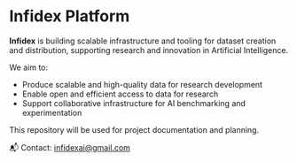 # Infidex Platform

**Infidex** is building scalable infrastructure and tooling for dataset creation and distribution, supporting research and innovation in Artificial Intelligence.

We aim to:
- Produce scalable and high-quality data for research development
- Enable open and efficient access to data for research
- Support collaborative infrastructure for AI benchmarking and experimentation

This repository will be used for project documentation and planning.

📬 Contact: infidexai@gmail.com

